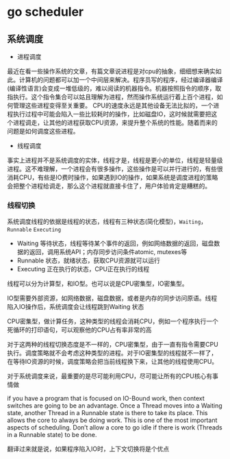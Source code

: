 # go scheduler


<!--more-->

## 系统调度

- 进程调度

最近在看一些操作系统的文章，有篇文章说进程是对cpu的抽象，细细想来确实如此。计算机的问题都可以加一个中间层来解决。程序员写的程序，经过编译器编译(编译性语言)会变成一堆低级的，难以阅读的机器指令。机器按照指令的顺序，取指执行。这个指令集合可以姑且理解为进程，然而操作系统运行着上百个进程，如何管理这些进程变得至关重要。
CPU的速度永远是其他设备无法比拟的，一个进程执行过程中可能会陷入一些比较耗时的操作，比如磁盘IO，这时候就需要把这个进程调走，让其他的进程获取CPU资源，来提升整个系统的性能。随着而来的问题是如何调度这些进程。

- 线程调度

事实上进程并不是系统调度的实体，线程才是，线程是更小的单位，线程是轻量级进程。这不难理解，一个进程会有很多操作，这些操作是可以并行进行的，有些很消耗CPU，有些是IO费时操作，如果遇到IO的操作，如果系统是调度进程的策略会把整个进程给调走，那么这个进程就直接卡住了，用户体验肯定是糟糕的。

### 线程切换

系统调度线程的依据是线程的状态，线程有三种状态(简化模型)，`Waiting`，`Runnable` `Executing`

- Waiting 等待状态，线程等待某个事件的返回，例如网络数据的返回，磁盘数据的返回，调用系统API；内存同步访问条件atomic, mutexes等
- Runnable 状态，就绪状态，获取CPU资源就可以运行
- Executing 正在执行的状态，CPU正在执行的线程

线程可以分为计算型，和IO型。也可以说是CPU密集型，IO密集型。

IO型需要外部资源，如网络数据，磁盘数据，或者是内存的同步访问原语。线程陷入IO操作后，系统调度会让线程跳到Waiting 状态

CPU密集型，做计算任务，这种类型的线程会消耗CPU，例如一个程序执行一个死循环的打印语句，可以观察他的CPU占有率非常的高

对于这两种的线程切换态度是不一样的，CPU密集型，由于一直有指令需要CPU执行。调度策略就不会考虑这种类型的进程。对于IO密集型的线程就不一样了，在等待IO资源的时候，调度策略会把当前线程换下来，让其他的线程使用CPU。

对于系统调度来说，最重要的是尽可能利用CPU，尽可能让所有的CPU核心有事情做

if you have a program that is focused on IO-Bound work, then context switches are going to be an advantage. Once a Thread moves into a Waiting state, another Thread in a Runnable state is there to take its place. This allows the core to always be doing work. This is one of the most important aspects of scheduling. Don’t allow a core to go idle if there is work (Threads in a Runnable state) to be done.

翻译过来就是说，如果程序陷入IO时，上下文切换将是个优点






